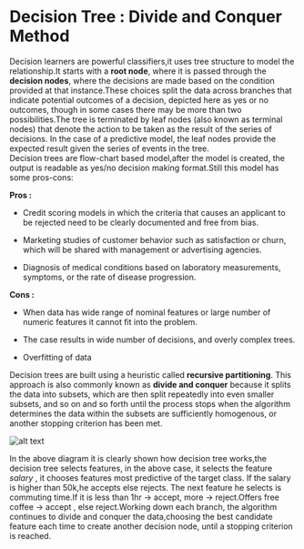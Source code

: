 # Decision Tree : Divide and Conquer Method  

Decision learners are powerful classifiers,it uses tree structure to model the relationship.It starts with a **root node**, where it is passed through the **decision nodes**, where the decisions are made based on the condition provided at that instance.These choices split the data across branches that indicate potential outcomes of a decision, depicted here as yes or no outcomes, though in some cases there may be more than two possibilities.The tree is terminated by leaf nodes (also known as terminal nodes) that denote the action to be taken as the result of the series of decisions. In the case of a predictive model, the leaf nodes provide the expected result given the series of events in the tree.  
Decision trees are flow-chart based model,after the model is created, the output is readable as yes/no decision making format.Still this model has some pros-cons:  

**Pros :**  
  * Credit scoring models in which the criteria that causes an applicant to be rejected need to be clearly documented and free from bias.  
  * Marketing studies of customer behavior such as satisfaction or churn, which will be shared with management or advertising agencies.  
  
  * Diagnosis of medical conditions based on laboratory measurements, symptoms, or the rate of disease progression.  

**Cons :**
 * When data has wide range of nominal features or large number of numeric features it cannot fit into the problem.  
 
 * The case results in wide number of decisions, and overly complex trees.
 
 * Overfitting of data

Decision trees are built using a heuristic called **recursive partitioning**. This approach is also commonly known as **divide and conquer** because it splits the data into subsets, which are then split repeatedly into even smaller subsets, and so on and so forth until the process stops when the algorithm determines the data within the subsets are sufficiently homogenous, or another stopping criterion has been met.  

![alt text](https://github.com/jishu1989/MachineLearning/blob/master/classifier_decisiontree/decisiontree.JPG)  

In the above diagram it is clearly shown how decision tree works,the decision tree selects features, in the above case, it selects the feature *salary* , it chooses features most predictive of the target class. If the salary is higher than 50k,he accepts else rejects. The next feature he selects is commuting time.If it is less than 1hr -> accept, more -> reject.Offers free coffee -> accept , else reject.Working down each branch, the algorithm continues to divide and conquer the data,choosing the best candidate feature each time to create another decision node, until a stopping criterion is reached.  





